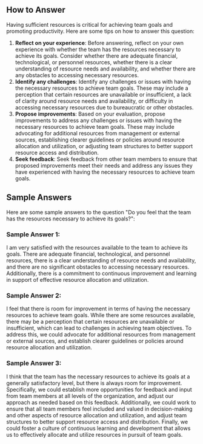 

How to Answer
-------------

Having sufficient resources is critical for achieving team goals and promoting productivity. Here are some tips on how to answer this question:

1. **Reflect on your experience**: Before answering, reflect on your own experience with whether the team has the resources necessary to achieve its goals. Consider whether there are adequate financial, technological, or personnel resources, whether there is a clear understanding of resource needs and availability, and whether there are any obstacles to accessing necessary resources.
2. **Identify any challenges**: Identify any challenges or issues with having the necessary resources to achieve team goals. These may include a perception that certain resources are unavailable or insufficient, a lack of clarity around resource needs and availability, or difficulty in accessing necessary resources due to bureaucratic or other obstacles.
3. **Propose improvements**: Based on your evaluation, propose improvements to address any challenges or issues with having the necessary resources to achieve team goals. These may include advocating for additional resources from management or external sources, establishing clearer guidelines or policies around resource allocation and utilization, or adjusting team structures to better support resource access and distribution.
4. **Seek feedback**: Seek feedback from other team members to ensure that proposed improvements meet their needs and address any issues they have experienced with having the necessary resources to achieve team goals.

Sample Answers
--------------

Here are some sample answers to the question "Do you feel that the team has the resources necessary to achieve its goals?":

### Sample Answer 1:

I am very satisfied with the resources available to the team to achieve its goals. There are adequate financial, technological, and personnel resources, there is a clear understanding of resource needs and availability, and there are no significant obstacles to accessing necessary resources. Additionally, there is a commitment to continuous improvement and learning in support of effective resource allocation and utilization.

### Sample Answer 2:

I feel that there is room for improvement in terms of having the necessary resources to achieve team goals. While there are some resources available, there may be a perception that certain resources are unavailable or insufficient, which can lead to challenges in achieving team objectives. To address this, we could advocate for additional resources from management or external sources, and establish clearer guidelines or policies around resource allocation and utilization.

### Sample Answer 3:

I think that the team has the necessary resources to achieve its goals at a generally satisfactory level, but there is always room for improvement. Specifically, we could establish more opportunities for feedback and input from team members at all levels of the organization, and adjust our approach as needed based on this feedback. Additionally, we could work to ensure that all team members feel included and valued in decision-making and other aspects of resource allocation and utilization, and adjust team structures to better support resource access and distribution. Finally, we could foster a culture of continuous learning and development that allows us to effectively allocate and utilize resources in pursuit of team goals.
